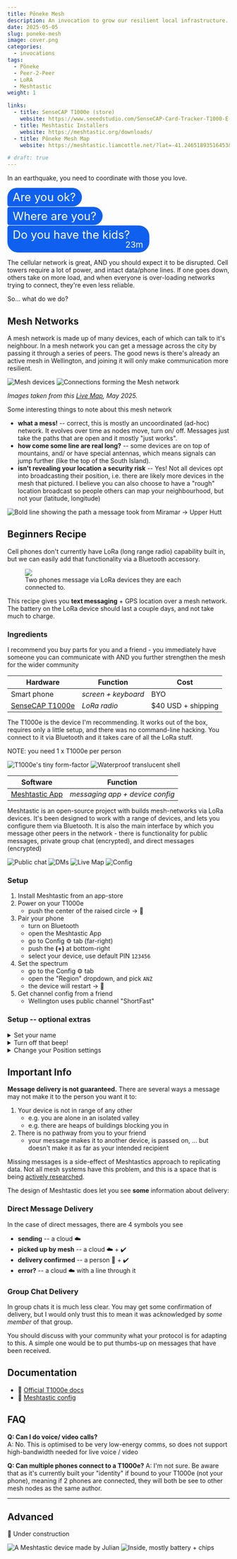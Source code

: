 ```yaml
---
title: Pōneke Mesh
description: An invocation to grow our resilient local infrastructure.
date: 2025-05-05
slug: poneke-mesh
image: cover.png
categories:
  - invocations
tags:
  - Pōneke
  - Peer-2-Peer
  - LoRA
  - Meshtastic
weight: 1

links:
  - title: SenseCAP T1000e (store)
    website: https://www.seeedstudio.com/SenseCAP-Card-Tracker-T1000-E-for-Meshtastic-p-5913.html
  - title: Meshtastic Installers
    website: https://meshtastic.org/downloads/
  - title: Pōneke Mesh Map
    website: https://meshtastic.liamcottle.net/?lat=-41.24651893516453&lng=174.869384765625&zoom=11

# draft: true
---
```



In an earthquake, you need to coordinate with those you love.

<div class='chat'>
  <div class='msg'>
    <div class='txt'> Are you ok? </div>
  </div>
  <div class='msg'> 
    <div class='txt'> Where are you? </div>
  </div>
  <div class='msg'>
    <div class='txt'> Do you have the kids? </div>
    <div class='time'>23m</div>
  </div>
</div>

The cellular network is great, AND you should expect it to be disrupted. Cell
towers require a lot of power, and intact data/phone lines. If one goes down,
others take on more load, and when everyone is over-loading networks trying
to connect, they're even less reliable. 

So... what do we do?



## Mesh Networks

A mesh network is made up of many devices, each of which can talk to it's
neighbour. In a mesh network you can get a message across the city by passing
it through a series of peers. The good news is there's already an active mesh
in Wellington, and joining it will only make communication more resilient.

![Mesh devices](poneke-nodes.png)
![Connections forming the Mesh network](poneke-neighbours.png)

_Images taken from this [Live Map](https://meshtastic.liamcottle.net/?lat=-41.24651893516453&lng=174.869384765625&zoom=11), May 2025._

Some interesting things to note about this mesh network
- **what a mess!** -- correct, this is mostly an uncoordinated (ad-hoc)
network. It evolves over time as nodes move, turn on/ off. Messages just take
the paths that are open and it mostly "just works".
- **how come some line are real long?** -- some devices are on top of mountains,
and/ or have special antennas, which means signals can jump further (like the
top of the South Island).
- **isn't revealing your location a security risk** -- Yes! Not all devices opt
into broadcasting their position, i.e. there are likely more devices in the mesh
that pictured. I believe you can also choose to have a "rough" location
broadcast so people others can map your neighbourhood, but not your (latitude,
longitude)


![Bold line showing the path a message took from Miramar → Upper Hutt](poneke-path.png)


## Beginners Recipe

Cell phones don't currently have LoRa (long range radio) capability built in,
but we can easily add that functionality via a Bluetooth accessory.

<figure>
  <img src='recipe.svg' />

  <figcaption>
  Two phones message via LoRa devices they are each connected to.
  </figcaption>
</figure>

This recipe gives you **text messaging** + GPS location over a mesh network.
The battery on the LoRa device should last a couple days, and not take much to
charge.


### Ingredients

I recommend you buy parts for you and a friend - you immediately have someone
you can communicate with AND you further strengthen the mesh for the wider
community 

| Hardware | Function | Cost |
|---|---|---|
| Smart phone | _screen + keyboard_ | BYO |
| [SenseCAP T1000e](https://www.seeedstudio.com/SenseCAP-Card-Tracker-T1000-E-for-Meshtastic-p-5913.html) | _LoRa radio_ |  $40 USD + shipping | 

The T1000e is the device I'm recommending. It works out of the box, requires
only a little setup, and there was no command-line hacking. You connect to it
via Bluetooth and it takes care of all the LoRa stuff.

NOTE: you need 1 x T1000e per person


![T1000e's tiny form-factor](sensecap_t1000e.kate.jpeg)
![Waterproof translucent shell](sensecap_t1000e_close_up.png)



| Software | Function |
|---|--|
| [Meshtastic App](https://meshtastic.org/downloads/) | _messaging app + device config_ |

Meshtastic is an open-source project with builds mesh-networks via LoRa devices.
It's been designed to work with a range of devices, and lets you configure them
via Bluetooth. It is also the main interface by which you message other peers in
the network - there is functionality for public messages, private group chat
(encrypted), and direct messages (encrypted)


![Public chat](meshtastic-public.jpg)
![DMs](meshtastic-dm.jpg)
![Live Map](meshtastic-map.jpg)
![Config](meshtastic-config.jpg)


### Setup

1. Install Meshtastic from an app-store
2. Power on your T1000e
    - push the center of the raised circle → :musical_note:
3. Pair your phone
    - turn on Bluetooth
    - open the Meshtastic App
    - go to Config :gear: tab (far-right)
    - push the **(+)** at bottom-right
    - select your device, use default PIN `123456`
4. Set the spectrum
    - go to the Config :gear: tab
    - open the "Region" dropdown, and pick `ANZ`
    - the device will restart → :musical_note:
5. Get channel config from a friend
    - Wellington uses public channel "ShortFast"

### Setup -- optional extras

<details>
  <summary>Set your name</summary>

  1. Push the vertical ellipsis **⋮** (top-right)
  2. Select "Radio Config"
  3. Open "User >"
  4. Set your name
      - Long name: publicly visible name
      - Short name: publicly visible name, limited to 4 characters
  5. Push "Send"
      - wait for device to restart → :musical_note:

  :warning: use a name other than your full legal name. Recommended because the device
  by default reveals your approximate position (within 100m)

</details>

<details>
  <summary>Turn off that beep!</summary>

  When you receive a new message, the default behaviour of the Sensecap is
  for it to beep repeatedly. You can dismiss that beeping by pushing the power
  button on the Sensecap once.

  If dislike beeps (and are happy with just notifications on your phone):

  1. Push the vertical ellipsis **⋮** (top-right)
  2. Select "Radio Config"
  3. Open "External Notification >"
  4. Toggle "External notification enabled" to "off"
  5. Push "Send"
      - wait for device to restart → :musical_note:

</details>

<details>
  <summary>Change your Position settings</summary>

  By default this device broadcasts your approximate position (within 100m).
  You can change this up or down depending on your context (safety/ privacy).

  1. Push the vertical ellipsis **⋮** (top-right)
  2. Select "Radio Config"
  3. Open "Position >"
  4. Change "Smart broadcast minimum distance (meters)"
      - the default is 100
  5. Push "Send"
      - wait for device to restart → :musical_note:

</details>


## Important Info

**Message delivery is not guaranteed.** There are several ways a message may not
make it to the person you want it to:

1. Your device is not in range of any other
   - e.g. you are alone in an isolated valley
   - e.g. there are heaps of buildings blocking you in
2. There is no pathway from you to your friend
   - your message makes it to another device, is passed on, ... but doesn't
make it as far as your intended recipient

Missing messages is a side-effect of Meshtastics approach to replicating data.
Not all mesh systems have this problem, and this is a space that is being
[actively researched](/p/tiny-ssb).

The design of Meshtastic does let you see **some** information about delivery:

### Direct Message Delivery

In the case of direct messages, there are 4 symbols you see
- **sending** -- a cloud :cloud:
- **picked up by mesh** -- a cloud :cloud: + :heavy_check_mark:
- **delivery confirmed** -- a person :bust_in_silhouette: + :heavy_check_mark:
- **error?** -- a cloud :cloud: with a line through it


### Group Chat Delivery

In group chats it is much less clear. You may get some confirmation of delivery,
but I would only trust this to mean it was acknowledged by *some member* of that
group.

You should discuss with your community what your protocol is for adapting to
this. A simple one would be to put thumbs-up on messages that have been
received.


## Documentation

- :link: [Official T1000e docs](https://wiki.seeedstudio.com/sensecap_t1000_e/)
- :link: [Meshtastic config](https://meshtastic.org/docs/getting-started/initial-config/)


## FAQ

**Q: Can I do voice/ video calls?** <br />
A: No. This is optimised to be very low-energy comms, so does not support
high-bandwidth needed for live voice / video

**Q: Can multiple phones connect to a T1000e?**
A: I'm not sure. Be aware that as it's currently built your "identity" if bound
to your T1000e (not your phone), meaning if 2 phones are connected, they will
both be see to other mesh nodes as the same author.

---

## Advanced

:construction: Under construction


![A Meshtastic device made by Julian](LoRa-case.jpg)
![Inside, mostly battery + chips](LoRa-case.inside.jpg)




<style>

.subtle {
  opacity: .6;
}

.chat {
  display: grid;
  grid-gap: 1px;

  --rad-lg: 1.5rem;
  --rad-sm: 5px;

  .msg {
    background: #1060f0;
    color: white;
    padding: 8px 14px 8px 12px;
    border-radius: var(--rad-sm) var(--rad-lg) var(--rad-lg) var(--rad-sm);

    &:first-child {
      border-radius: var(--rad-lg) var(--rad-lg) var(--rad-lg) var(--rad-sm);
    }
    &:last-child {
      border-radius: var(--rad-sm) var(--rad-lg) var(--rad-lg) var(--rad-lg);
      .txt {
        padding-right: 30px;
      }
    }

    justify-self: start;

    display: grid;
    grid-template-rows: auto auto;
    /* grid-gap: 1rem; */
    align-content: baseline;

    .txt {
      font-size: 1.6rem;
      line-height: 1.6rem;
    }
    .time {
      font-size: 1.2rem;
      line-height: 1.2rem;

      display: grid;
      justify-content: end;
    }
  }
}

table {
  margin-bottom: 0 !important;
}

</style>
